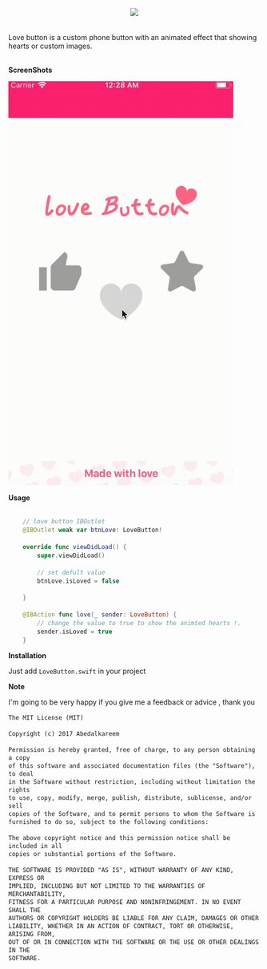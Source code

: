 
<p align="center">
 <img src="https://raw.githubusercontent.com/Abedalkareem/LoveButton/master/LoveButton/Resources/Assets.xcassets/logo.imageset/logo.png"  width="350">  </center>
</p>
<br>
Love button is a custom phone button with an animated effect that showing hearts or custom images. 
<br>
<br>

<b>ScreenShots</b>

<img src="https://github.com/Abedalkareem/LoveButton/blob/master/screenshot.gif?raw=true"  width="450">

<b>Usage</b>



```swift
    
    // love button IBOutlet
    @IBOutlet weak var btnLove: LoveButton!
    
    override func viewDidLoad() {
        super.viewDidLoad()
     
        // set defult value
        btnLove.isLoved = false
        
    }

    @IBAction func love(_ sender: LoveButton) {
        // change the value to true to show the animted hearts !.
        sender.isLoved = true
    }
```

<b>Installation</b>

Just add ```LoveButton.swift``` in your project


<b>Note</b>

I'm going to be very happy if you give me a feedback or advice , thank you



```
The MIT License (MIT)

Copyright (c) 2017 Abedalkareem

Permission is hereby granted, free of charge, to any person obtaining a copy
of this software and associated documentation files (the "Software"), to deal
in the Software without restriction, including without limitation the rights
to use, copy, modify, merge, publish, distribute, sublicense, and/or sell
copies of the Software, and to permit persons to whom the Software is
furnished to do so, subject to the following conditions:

The above copyright notice and this permission notice shall be included in all
copies or substantial portions of the Software.

THE SOFTWARE IS PROVIDED "AS IS", WITHOUT WARRANTY OF ANY KIND, EXPRESS OR
IMPLIED, INCLUDING BUT NOT LIMITED TO THE WARRANTIES OF MERCHANTABILITY,
FITNESS FOR A PARTICULAR PURPOSE AND NONINFRINGEMENT. IN NO EVENT SHALL THE
AUTHORS OR COPYRIGHT HOLDERS BE LIABLE FOR ANY CLAIM, DAMAGES OR OTHER
LIABILITY, WHETHER IN AN ACTION OF CONTRACT, TORT OR OTHERWISE, ARISING FROM,
OUT OF OR IN CONNECTION WITH THE SOFTWARE OR THE USE OR OTHER DEALINGS IN THE
SOFTWARE.
```
